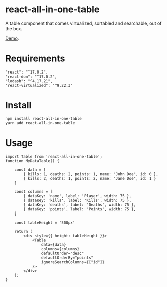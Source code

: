 # react-all-in-one-table
A table component that comes virtualized, sortabled and searchable, out of the box.

[Demo](http://www.vr-together.net/leaderboard).


# Requirements
```
"react": "^17.0.2",
"react-dom": "^17.0.2",
"lodash": "^4.17.21",
"react-virtualized": "^9.22.3"
```

# Install
```
npm install react-all-in-one-table
yarn add react-all-in-one-table
```

# Usage
```
import Table from 'react-all-in-one-table';
function MyDataTable() {

    const data = [
        { kills: 1, deaths: 2, points: 1, name: "John Doe", id: 0 },
        { kills: 2, deaths: 1, points: 2, name: "Jane Doe", id: 1 }
    ]

    const columns = [
        { dataKey: 'name', label: 'Player', width: 75 },
        { dataKey: 'kills', label: 'Kills', width: 75 },
        { dataKey: 'deaths', label: 'Deaths', width: 75 },
        { dataKey: 'points', label: 'Points', width: 75 },
    ]

    const tableHeight = '500px'

    return (
        <div style={{ height: tableHeight }}>
            <Table
                data={data}
                columns={columns}
                defaultOrder="desc"
                defaultOrderBy="points"
                ignoreSearchColumns={["id"]}
            />
        </div>
    );
}
```

